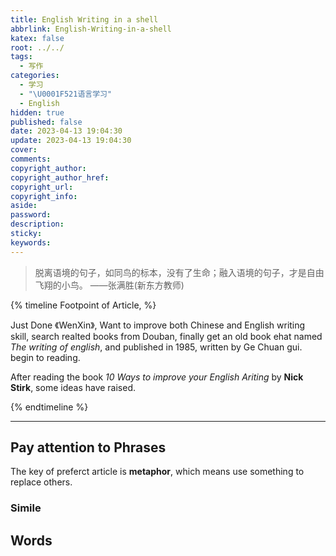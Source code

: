 ```yaml
---
title: English Writing in a shell
abbrlink: English-Writing-in-a-shell
katex: false
root: ../../
tags:
  - 写作
categories:
  - 学习
  - "\U0001F521语言学习"
  - English
hidden: true
published: false
date: 2023-04-13 19:04:30
update: 2023-04-13 19:04:30
cover:
comments:
copyright_author:
copyright_author_href:
copyright_url:
copyright_info:
aside:
password:
description:
sticky:
keywords:
---
```

> 脱离语境的句子，如同鸟的标本，没有了生命；融入语境的句子，才是自由飞翔的小鸟。
> ——张满胜(新东方教师)

{% timeline Footpoint of Article, %}
<!-- timeline 2023-03-25-->
Just Done 《WenXin》, Want to improve both Chinese and English writing skill, search realted books from Douban, finally get an old book ehat named *The writing of english*, and published in 1985, written by Ge Chuan gui. begin to reading.
<!-- endtimeline -->
<!-- timeline 2023-04-12-->
After reading the book *10 Ways to improve your English Ariting* by **Nick Stirk**, some ideas have raised.
<!-- endtimeline -->
{% endtimeline %}

-----
## Pay attention to Phrases
The key of preferct article is **metaphor**, which means use something to replace others. 
### Simile


## Words
